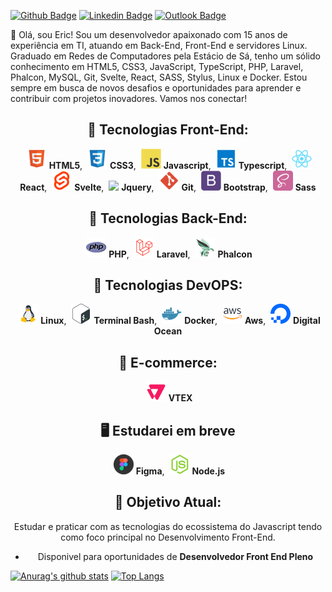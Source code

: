[![Github Badge](https://img.shields.io/badge/GitHub--000?style=social&logo=Github&logoColor=black&link=https://github.com/ericluciano)](https://github.com/ericluciano)
[![Linkedin Badge](https://img.shields.io/badge/LinkedIn--000?style=social&logo=Linkedin&logoColor=0077B5&link=https://www.linkedin.com/in/ericluciano87/)](https://www.linkedin.com/in/ericluciano87/)
[![Outlook Badge](https://img.shields.io/badge/email--000?style=social&logo=microsoft-outlook&logoColor=0078d4&link=mailto:ericluciano.rj@gmail.com)](mailto:ericluciano.rj@gmail.com)

👋 Olá, sou Eric! Sou um desenvolvedor apaixonado com 15 anos de experiência em TI, atuando em Back-End, Front-End e servidores Linux. Graduado em Redes de Computadores pela Estácio de Sá, tenho um sólido conhecimento em HTML5, CSS3, JavaScript, TypeScript, PHP, Laravel, Phalcon, MySQL, Git, Svelte, React, SASS, Stylus, Linux e Docker. Estou sempre em busca de novos desafios e oportunidades para aprender e contribuir com projetos inovadores. Vamos nos conectar!

<center>

## 📌 **Tecnologias Front-End:**
<img style="margin-left: 4px" src="/icons-readme/html.png"> <b>HTML5</b>,
<img style="margin-left: 4px" src="/icons-readme/css.png"> <b>CSS3</b>,
<img style="margin-left: 4px" src="/icons-readme/javascript.png"> <b>Javascript</b>,
<img style="margin-left: 4px" src="/icons-readme/typescript.png"> <b>Typescript</b>,
<img style="margin-left: 4px" src="/icons-readme/react.png"> <b>React</b>,
<img style="margin-left: 4px" src="/icons-readme/svelte.png"> <b>Svelte</b>,
<img style="margin-left: 4px" src="/icons-readme/jquery-356652.ico"> <b>Jquery</b>,
<img style="margin-left: 4px" src="/icons-readme/git.png"> <b>Git</b>,
<img style="margin-left: 4px" src="/icons-readme/bootstrap.png"> <b>Bootstrap</b>,
<img style="margin-left: 4px" src="/icons-readme/sass.png"> <b>Sass</b>

## 📌 **Tecnologias Back-End:**
<img style="margin-left: 4px" src="/icons-readme/php-icon.png"> <b>PHP</b>,
<img style="margin-left: 4px" src="/icons-readme/laravel.png"> <b>Laravel</b>,
<img style="margin-left: 4px" src="/icons-readme/phalcon.png"> <b>Phalcon</b>

## 📌 **Tecnologias DevOPS:**
<img style="margin-left: 4px" src="/icons-readme/linux.png"> <b>Linux</b>,
<img style="margin-left: 4px" src="/icons-readme/bash.png"> <b>Terminal Bash</b>,
<img style="margin-left: 4px" src="/icons-readme/docker.png"> <b>Docker</b>,
<img style="margin-left: 4px" src="/icons-readme/aws.png"> <b>Aws</b>,
<img style="margin-left: 4px" src="/icons-readme/do.png"> <b>Digital Ocean</b>

## 📌 **E-commerce:**
<img style="margin-left: 4px" src="/icons-readme/vtex.png"> <b>VTEX</b>

## 🖥 **Estudarei em breve**
<img style="margin-left: 4px" src="/icons-readme/figma.png"> <b>Figma</b>,
<img style="margin-left: 4px" src="/icons-readme/nodejs.png"> <b>Node.js</b>

## 🎯 **Objetivo Atual:**

Estudar e praticar com as tecnologias do ecossistema do Javascript tendo como foco principal no Desenvolvimento Front-End.
- Disponivel para oportunidades de **Desenvolvedor Front End Pleno**

</center>

[![Anurag's github stats](https://github-readme-stats.vercel.app/api?username=ericluciano)](https://github.com/anuraghazra/github-readme-stats)
[![Top Langs](https://github-readme-stats.vercel.app/api/top-langs/?username=ericluciano&layout=compact)](https://github.com/anuraghazra/github-readme-stats)

